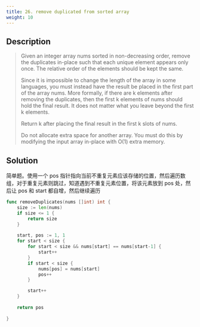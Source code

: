 ```yaml
---
title: 26. remove duplicated from sorted array
weight: 10
---
```


## Description

> Given an integer array nums sorted in non-decreasing order, remove the duplicates in-place such that each unique element appears only once. The relative order of the elements should be kept the same.
> 
> Since it is impossible to change the length of the array in some languages, you must instead have the result be placed in the first part of the array nums. More formally, if there are k elements after removing the duplicates, then the first k elements of nums should hold the final result. It does not matter what you leave beyond the first k elements.
> 
> Return k after placing the final result in the first k slots of nums.
> 
> Do not allocate extra space for another array. You must do this by modifying the input array in-place with O(1) extra memory.

## Solution

简单题。使用一个 pos 指针指向当前不重复元素应该存储的位置，然后遍历数组，对于重复元素则跳过，知道遇到不重复元素位置，将该元素放到 pos 处，然后让 pos 和 start 都自增，然后继续遍历
```go
func removeDuplicates(nums []int) int {
    size := len(nums)
    if size <= 1 {
        return size
    }
    
    start, pos := 1, 1
    for start < size {
        for start < size && nums[start] == nums[start-1] {
            start++
        }
        if start < size {
            nums[pos] = nums[start]
            pos++
        }

        start++
    }
    
    return pos
    
}
```

